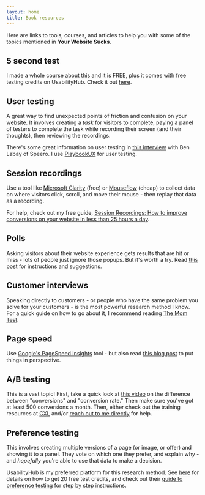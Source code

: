 ```yaml
---
layout: home
title: Book resources
---
```


Here are links to tools, courses, and articles to help you with some of the topics mentioned in **Your Website Sucks**.

## 5 second test

I made a whole course about this and it is FREE, plus it comes with free testing credits on UsabilityHub. Check it out [here](https://gum.co/first-impressions-workshop).

## User testing

A great way to find unexpected points of friction and confusion on your website. It involves creating a *task* for visitors to complete, paying a panel of testers to complete the task while recording their screen (and their thoughts), then reviewing the recordings.

There's some great information on user testing in [this interview](https://www.youtube.com/watch?v=0fIDPjG-VZ8) with Ben Labay of Speero. I use [PlaybookUX](https://www.playbookux.com/) for user testing.

## Session recordings

Use a tool like [Microsoft Clarity](https://clarity.microsoft.com/) (free) or [Mouseflow](https://mouseflow.com/) (cheap) to collect data on where visitors click, scroll, and move their mouse - then replay that data as a recording.

For help, check out my free guide, [Session Recordings: How to improve conversions on your website in less than 25 hours a day](https://briandavidhall.com/session-recordings-guide.pdf).

## Polls

Asking visitors about their website experience gets results that are hit or miss - lots of people just ignore those popups. But it's worth a try. Read [this post](https://briandavidhall.com/polls-not-surveys/) for instructions and suggestions.

## Customer interviews

Speaking directly to customers - or people who have the same problem you solve for your customers - is the most powerful research method I know. For a quick guide on how to go about it, I recommend reading [The Mom Test](https://www.momtestbook.com/).

## Page speed

Use [Google's PageSpeed Insights](https://pagespeed.web.dev/) tool - but also read [this blog post](https://briandavidhall.com/when-should-you-actually-care-about-page-speed/) to put things in perspective.

## A/B testing

This is a vast topic! First, take a quick look at [this video](https://youtu.be/TmFd-Ix2mpc) on the difference between "conversions" and "conversion rate." Then make sure you've got at least 500 conversions a month. Then, either check out the training resources at [CXL](https://cxl.com/) and/or [reach out to me directly](https://briandavidhall.com/contact/) for help.

## Preference testing

This involves creating multiple versions of a page (or image, or offer) and showing it to a panel. They vote on which one they prefer, and explain why - and _hopefully_ you're able to use that data to make a decision.

UsabilityHub is my preferred platform for this research method. See [here](https://briandavidhall.com/affiliate-links/) for details on how to get 20 free test credits, and check out their [guide to preference testing](https://usabilityhub.com/guides/preference-testing) for step by step instructions.
